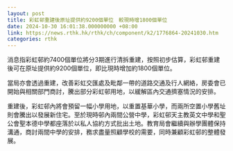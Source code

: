 ```yaml
---
layout: post
title: 彩虹邨重建後原址提供約9200個單位　較現時增1800個單位
date: 2024-10-30 16:01:38.000000000 +08:00
link: https://news.rthk.hk/rthk/ch/component/k2/1776864-20241030.htm
categories: rthk
---
```


消息指彩虹邨約7400個單位將分3期進行清拆重建，按照初步估算，彩虹邨重建後可在原址提供約9200個單位，即比現時增加約1800個單位。

當局亦會透過重建，改善彩虹交匯處及毗鄰一帶的道路交通及行人網絡，房委會已開始與相關部門商討，騰出部分彩虹邨用地，以緩解區內交通擠塞情況的安排。

重建後，彩虹邨內將會預留一幅小學用地，以重置基華小學，而兩所空置小學舊址則會騰出以發展新住宅。至於現時邨內兩間公營中學，彩虹邨天主教英文中學和聖公會聖本德中學都座落於以私人協約方式批出土地。教育局會繼續與辦學團體保持溝通，商討兩間中學的安排，務求盡量照顧學校的需要，同時兼顧彩虹邨的整體發展。

